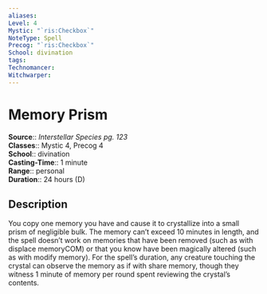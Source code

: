 ```yaml
---
aliases: 
Level: 4
Mystic: "`ris:Checkbox`"
NoteType: Spell
Precog: "`ris:Checkbox`"
School: divination 
tags: 
Technomancer: 
Witchwarper: 
---
```


# Memory Prism

**Source**:: _Interstellar Species pg. 123_  
**Classes**:: Mystic 4, Precog 4  
**School**:: divination  
**Casting-Time**:: 1 minute  
**Range**:: personal  
**Duration**:: 24 hours (D)  

## Description

You copy one memory you have and cause it to crystallize into a small prism of negligible bulk. The memory can’t exceed 10 minutes in length, and the spell doesn’t work on memories that have been removed (such as with displace memoryCOM) or that you know have been magically altered (such as with modify memory). For the spell’s duration, any creature touching the crystal can observe the memory as if with share memory, though they witness 1 minute of memory per round spent reviewing the crystal’s contents.
